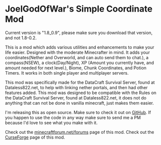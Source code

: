 JoelGodOfWar's Simple Coordinate Mod
==============

Current version is "1.8_0.9", please make sure you download that version, and not 1.8-0.2.

This is a mod which adds various utilities and enhancements to make your life easier. Designed with the moderate Minecrafter in mind.
It adds your coordinates(Nether and Overworld, and can auto send them to chat.), a compass(NSEW), a clock(Day/Night), XP (Amount you currently have, and amount needed for next level.), Biome, Chunk Coordinates, and Potion Timers. It works in both single player and multiplayer servers.

This mod was specifically made for the DataCraft Survival Server, found at Dataless822.net, to help with linking nether portals, and then had other features added.
This mod was designed to be compatible with the Rules on the DataCraft Survival Server, found at Dataless822.net, it does not do anything that can not be done in vanilla minecraft, just makes them easier.

I'm releasing this as open source. Make sure to check it out on [GitHub](https://github.com/JoelGodOfwar/joelsimplecoords/). If you happen to use the code in any way make sure to send me a PM because I'd love to see what you make with it.

Check out the [minecraftforum.net/forums](http://www.minecraftforum.net/forums/mapping-and-modding/minecraft-mods/2438107-joelgodofwars-simple-coordinate-mod) page of this mod.
Check out the [CurseForge](http://minecraft.curseforge.com/mc-mods/230599-joelgodofwars-simple-coordinates-mod) page of this mod.